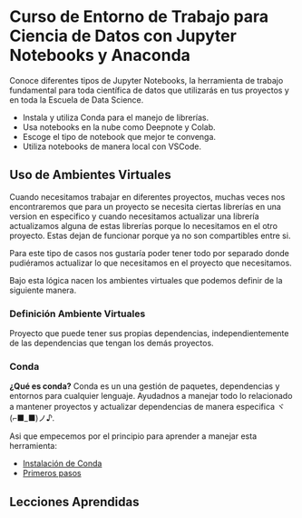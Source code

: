 # Curso de Entorno de Trabajo para Ciencia de Datos con Jupyter Notebooks y Anaconda

Conoce diferentes tipos de Jupyter Notebooks, la herramienta de trabajo fundamental para toda científica de datos que utilizarás en tus proyectos y en toda la Escuela de Data Science.

- Instala y utiliza Conda para el manejo de librerías.
- Usa notebooks en la nube como Deepnote y Colab.
- Escoge el tipo de notebook que mejor te convenga.
- Utiliza notebooks de manera local con VSCode.

## Uso de Ambientes Virtuales

Cuando necesitamos trabajar en diferentes proyectos, muchas veces nos encontraremos que para un proyecto se necesita ciertas librerías en una version en especifico y cuando necesitamos actualizar una librería actualizamos alguna de estas librerías porque lo necesitamos en el otro proyecto. Estas dejan de funcionar porque ya no son compartibles entre si.

Para este tipo de casos nos gustaría poder tener todo por separado donde pudiéramos actualizar lo que necesitamos en el proyecto que necesitamos.

Bajo esta lógica nacen los ambientes virtuales que podemos definir de la siguiente manera.

### Definición Ambiente Virtuales

Proyecto que puede tener sus propias dependencias, independientemente de las dependencias que tengan los demás proyectos.

### Conda

**¿Qué es conda?**
Conda es un una gestión de paquetes, dependencias y entornos para cualquier lenguaje. Ayudadnos a manejar todo lo relacionado a mantener proyectos y actualizar dependencias de manera especifica ヾ(⌐■_■)ノ♪.

Asi que empecemos por el principio para aprender a manejar esta herramienta:

- [Instalación de Conda](./Conda/Instalacion.md)
- [Primeros pasos](./Conda/Primeros_Pasos.md)

## Lecciones Aprendidas

